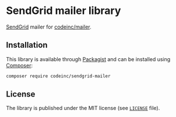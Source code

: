 # SendGrid mailer library

[SendGrid](https://sendgrid.com/) mailer for [codeinc/mailer](https://github.com/CodeIncHQ/Mailer).

## Installation

This library is available through [Packagist](https://packagist.org/packages/codeinc/sendgrid-mailer) and can be installed using [Composer](https://getcomposer.org/): 

```bash
composer require codeinc/sendgrid-mailer
```


## License

The library is published under the MIT license (see [`LICENSE`](LICENSE) file).